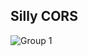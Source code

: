 ## Silly CORS

![Group 1](https://github.com/Dubzer/silly-cors/assets/18244287/cc653a45-dfd4-4bfe-b5bc-ea1393e91e40)
        
